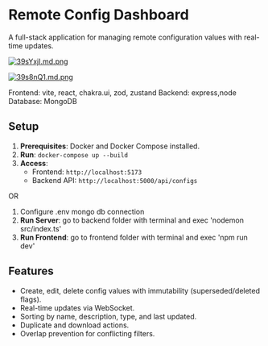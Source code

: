 # Remote Config Dashboard

A full-stack application for managing remote configuration values with real-time updates.

<a href="https://freeimage.host/i/39sYxjI"><img src="https://iili.io/39sYxjI.md.png" alt="39sYxjI.md.png" ></a>

<a href="https://freeimage.host/i/39s8nQ1"><img src="https://iili.io/39s8nQ1.md.png" alt="39s8nQ1.md.png" ></a>

Frontend: vite, react, chakra.ui, zod, zustand
Backend: express,node
Database: MongoDB

## Setup

1. **Prerequisites**: Docker and Docker Compose installed.
2. **Run**: `docker-compose up --build`
3. **Access**:
   - Frontend: `http://localhost:5173`
   - Backend API: `http://localhost:5000/api/configs`

OR

1.  Configure .env mongo db connection
2.  **Run Server**: go to backend folder with terminal and exec 'nodemon src/index.ts'
3.  **Run Frontend**: go to frontend folder with terminal and exec 'npm run dev'

## Features

- Create, edit, delete config values with immutability (superseded/deleted flags).
- Real-time updates via WebSocket.
- Sorting by name, description, type, and last updated.
- Duplicate and download actions.
- Overlap prevention for conflicting filters.
